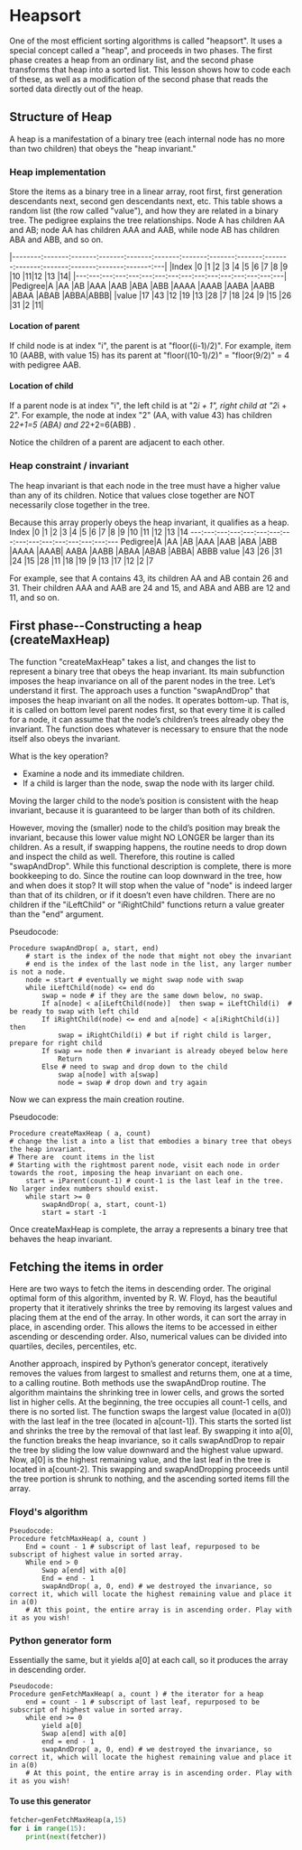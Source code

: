 # Heapsort 
One of the most efficient sorting algorithms is called "heapsort". It uses a special concept called a "heap", and proceeds in two phases. The first phase creates a heap from an ordinary list, and the second phase transforms that heap into a sorted list. This lesson shows how to code each of these, as well as a modification of the second phase that reads the sorted data directly out of the heap.
## Structure of Heap
A heap is a manifestation of a binary tree (each internal node has no more than two children) that obeys the "heap invariant."
### Heap implementation
Store the items as a binary tree in a linear array, root first, first generation descendants next, second gen descendants next, etc. This table shows a random list (the row called "value"), and how they are related in a binary tree. The pedigree explains the tree relationships. Node A has children AA and AB; node AA has children AAA and AAB, while node AB has children ABA and ABB, and so on. 


|--------:-------:-------:-------:-------:-------:-------:-------:-------:-------:-------:-------:-------:-------:-------:---|
|Index	|0	|1	|2	|3	|4	|5	|6	|7	|8	|9	|10	|11|12	|13	|14|
|---:---:---:---:---:---:---:---:---:---:---:---:---:---:---:---|
|Pedigree|A	|AA	|AB	|AAA	|AAB	|ABA	|ABB	|AAAA	|AAAB	|AABA	|AABB	|ABAA	|ABAB	|ABBA|ABBB|
|value	|17	|43	|12	|19	|13	|28	|7	|18	|24	|9	|15	|26	|31	|2	|11|

#### Location of parent
If child node is at index "i", the parent is at "floor((i-1)/2)". For example, item 10 (AABB, with value 15) has its parent at "floor((10-1)/2)" = "floor(9/2)" = 4 with pedigree AAB.

#### Location of child
If a parent node is at index "i", the left child is at "2*i + 1", right child at "2*i + 2". For example, the node at index "2" (AA, with value 43) has children 2*2+1=5 (ABA) and 2*2+2=6(ABB) .


Notice the children of a parent are adjacent to each other.	


### Heap constraint / invariant
The heap invariant is that each node in the tree must have a higher value than any of its children. 
Notice that values close together are NOT necessarily close together in the tree.

Because this array properly obeys the heap invariant, it qualifies as a heap.
Index	|0	|1	|2	|3	|4	|5	|6	|7	|8	|9	|10	|11	|12	|13	|14
---:---:---:---:---:---:---:---:---:---:---:---:---:---:---:---
Pedigree|A	|AA	|AB	|AAA	|AAB	|ABA	|ABB	|AAAA	|AAAB|	AABA	|AABB	|ABAA	|ABAB	|ABBA|	ABBB
value	|43	|26	|31	|24	|15	|28	|11	|18	|19	|9	|13	|17	|12	|2	|7

For example, see that A contains 43, its children AA and AB contain 26 and 31. Their children AAA and AAB are 24 and 15, and ABA and ABB are 12 and 11, and so on.

## First phase--Constructing a heap (createMaxHeap)

The function "createMaxHeap" takes a list, and changes the list to represent a binary tree that obeys the heap invariant. Its main subfunction imposes the heap invariance on all of the parent nodes in the tree. Let’s understand it first.
The approach uses a function "swapAndDrop" that imposes the heap invariant on all the nodes. It operates bottom-up. That is, it is called on bottom level parent nodes first, so that every time it is called for a node, it can assume that the node’s children’s trees already obey the invariant. The function does whatever is necessary to ensure that the node itself also obeys the invariant.


What is the key operation? 
*	Examine a node and its immediate children. 
*	If a child is larger than the node, swap the node with its larger child.

Moving the larger child to the node’s position is consistent with the heap invariant, because it is guaranteed to be larger than both of its children.

However, moving the (smaller) node to the child’s position may break the invariant, because this lower value might NO LONGER be larger than its children. As a result, if swapping happens, the routine needs to drop down and inspect the child as well. Therefore, this routine is called "swapAndDrop".
While this functional description is complete, there is more bookkeeping to do. Since the routine can loop downward in the tree, how and when does it stop?
It will stop when the value of "node" is indeed larger than that of its children, or if it doesn’t even have children. There are no children if the "iLeftChild" or "iRightChild" functions return a value greater than the "end" argument.

Pseudocode:
```
Procedure swapAndDrop( a, start, end)
	# start is the index of the node that might not obey the invariant 
	# end is the index of the last node in the list, any larger number is not a node.
	node = start # eventually we might swap node with swap
	while iLeftChild(node) <= end do
		swap = node # if they are the same down below, no swap.
		If a[node] < a[iLeftChild(node)]  then swap = iLeftChild(i)  # be ready to swap with left child
		If iRightChild(node) <= end and a[node] < a[iRightChild(i)] then 
			swap = iRightChild(i) # but if right child is larger, prepare for right child
		If swap == node then # invariant is already obeyed below here
			Return
		Else # need to swap and drop down to the child
			swap a[node] with a[swap]
			node = swap # drop down and try again
```

Now we can express the main creation routine.


Pseudocode:

```
Procedure createMaxHeap ( a, count)
# change the list a into a list that embodies a binary tree that obeys the heap invariant.
# There are  count items in the list
# Starting with the rightmost parent node, visit each node in order towards the root, imposing the heap invariant on each one.
	start = iParent(count-1) # count-1 is the last leaf in the tree. No larger index numbers should exist.
	while start >= 0
		swapAndDrop( a, start, count-1)
		start = start -1
```
Once createMaxHeap is complete, the array a represents a binary tree that behaves the heap invariant.




## Fetching the items in order
Here are two ways to fetch the items in descending order. The original optimal form of this algorithm, invented by R. W. Floyd, has the beautiful property that it iteratively shrinks the tree by removing its largest values and placing them at the end of the array. In other words, it can sort the array in place, in ascending order. This allows the items to be accessed in either ascending or descending order. Also, numerical values can be divided into quartiles, deciles, percentiles, etc. 

Another approach, inspired by Python’s generator concept, iteratively removes the values from largest to smallest and returns them, one at a time, to a calling routine.
Both methods use the swapAndDrop routine.
The algorithm maintains the shrinking tree in lower cells, and grows the sorted list in higher cells. At the beginning, the tree occupies all count-1 cells, and there is no sorted list. The function swaps the largest value (located in a(0)) with the last leaf in the tree (located in a[count-1]). This starts the sorted list and shrinks the tree by the removal of that last leaf. By swapping it into a[0], the function breaks the heap invariance, so it calls swapAndDrop to repair the tree by sliding the low value downward and the highest value upward. Now, a[0] is the highest remaining value, and the last leaf in the tree is located in a[count-2]. This swapping and swapAndDropping proceeds until the tree portion is shrunk to nothing, and the ascending sorted items fill the array.

### Floyd's algorithm
```
Pseudocode:
Procedure fetchMaxHeap( a, count )
	End = count - 1 # subscript of last leaf, repurposed to be subscript of highest value in sorted array.
	While end > 0
		Swap a[end] with a[0]
		End = end - 1
		swapAndDrop( a, 0, end) # we destroyed the invariance, so correct it, which will locate the highest remaining value and place it in a(0)
	# At this point, the entire array is in ascending order. Play with it as you wish!
```

### Python generator form

Essentially the same, but it yields a[0] at each call, so it produces the array in descending order.

```
Pseudocode:
Procedure genFetchMaxHeap( a, count ) # the iterator for a heap
	end = count - 1 # subscript of last leaf, repurposed to be subscript of highest value in sorted array.
	while end >= 0
		yield a[0]
		Swap a[end] with a[0]
		end = end - 1
		swapAndDrop( a, 0, end) # we destroyed the invariance, so correct it, which will locate the highest remaining value and place it in a(0)
	# At this point, the entire array is in ascending order. Play with it as you wish!
```
#### To use this generator
```python
fetcher=genFetchMaxHeap(a,15)
for i in range(15):
	print(next(fetcher))
```
